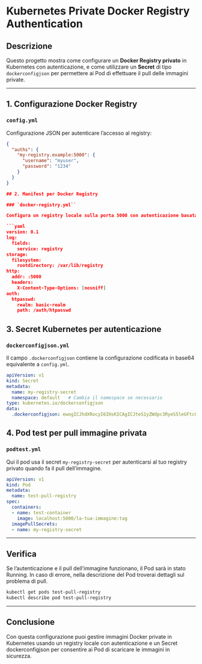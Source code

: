 # Kubernetes Private Docker Registry Authentication

## Descrizione

Questo progetto mostra come configurare un **Docker Registry privato** in Kubernetes con autenticazione, e come utilizzare un **Secret** di tipo `dockerconfigjson` per permettere ai Pod di effettuare il pull delle immagini private.

---

## 1. Configurazione Docker Registry

### `config.yml`

Configurazione JSON per autenticare l’accesso al registry:

```json
{
  "auths": {
    "my-registry.example:5000": {
      "username": "myuser",
      "password": "1234"
    }
  }
}

## 2. Manifest per Docker Registry

### `docker-registry.yml``

Configura un registry locale sulla porta 5000 con autenticazione basata su htpasswd.

```yaml
version: 0.1
log:
  fields:
    service: registry
storage:
  filesystem:
    rootdirectory: /var/lib/registry
http:
  addr: :5000
  headers:
    X-Content-Type-Options: [nosniff]
auth:
  htpasswd:
    realm: basic-realm
    path: /auth/htpasswd
```

## 3. Secret Kubernetes per autenticazione

### `dockerconfigjson.yml`

Il campo `.dockerconfigjson` contiene la configurazione codificata in base64 equivalente a `config.yml`.

```yaml
apiVersion: v1
kind: Secret
metadata:
  name: my-registry-secret
  namespace: default   # Cambia il namespace se necessario
type: kubernetes.io/dockerconfigjson
data:
  .dockerconfigjson: ewogICJhdXRocyI6IHsKICAgICJteS1yZWdpc3RyeS5leGFtcGxlOjUwMDAiOiB7CiAgICAgICJ1c2VybmFtZSI6ICJteXVzZXIiLAogICAgICAicGFzc3dvcmQiOiAiMTIzNCIsCiAgICB9CiAgfQp9Cg==
```


## 4. Pod test per pull immagine privata

### `podtest.yml`

Qui il pod usa il secret `my-registry-secret` per autenticarsi al tuo registry privato quando fa il pull dell’immagine.

```yaml
apiVersion: v1
kind: Pod
metadata:
  name: test-pull-registry
spec:
  containers:
  - name: test-container
    image: localhost:5000/la-tua-immagine:tag
  imagePullSecrets:
  - name: my-registry-secret
```

---

## Verifica

Se l’autenticazione e il pull dell’immagine funzionano, il Pod sarà in stato Running. In caso di errore, nella descrizione del Pod troverai dettagli sul problema di pull.

```bash
kubectl get pods test-pull-registry
kubectl describe pod test-pull-registry
```

---


## Conclusione

Con questa configurazione puoi gestire immagini Docker private in Kubernetes usando un registry locale con autenticazione e un Secret dockerconfigjson per consentire ai Pod di scaricare le immagini in sicurezza.
